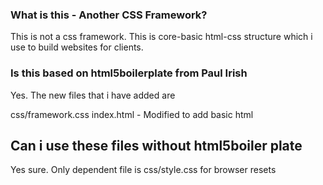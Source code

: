 ### What is this - Another CSS Framework?

This is not a css framework. This is core-basic html-css structure which i use to build websites for clients.

### Is this based on html5boilerplate from Paul Irish

Yes. The new files that i have added are

css/framework.css
index.html - Modified to add basic html

## Can i use these files without html5boiler plate

Yes sure. Only dependent file is css/style.css for browser resets
